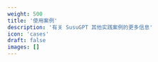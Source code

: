 ```yaml
---
weight: 500
title: '使用案例'
description: '有关 SusuGPT 其他实践案例的更多信息'
icon: 'cases'
draft: false
images: []
---
```

<!-- 500 ~ 700 -->
